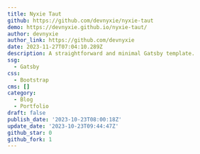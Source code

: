 ```yaml
---
title: Nyxie Taut
github: https://github.com/devnyxie/nyxie-taut
demo: https://devnyxie.github.io/nyxie-taut/
author: devnyxie
author_link: https://github.com/devnyxie
date: 2023-11-27T07:04:10.289Z
description: A straightforward and minimal Gatsby template.
ssg:
  - Gatsby
css:
  - Bootstrap
cms: []
category:
  - Blog
  - Portfolio
draft: false
publish_date: '2023-10-23T08:00:18Z'
update_date: '2023-10-23T09:44:47Z'
github_star: 0
github_fork: 1
---
```

